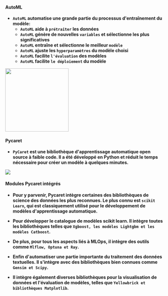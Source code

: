 #### **AutoML**

+ **`AutoML` automatise une grande partie du processus d'entraînement du modèle:**
  + **`AutoML` aide à `prétraiter` les données**
  + **`AutoML` génère de nouvelles `variables` et sélectionne les plus significatives**
  + **`AutoML` entraîne et sélectionne le meilleur `modèle`**
  + **`AutoML` ajuste les `hyperparamètres` du modèle choisi**
  + **`AutoML` facilite `l'évaluation` des modèles**
  + **`AutoML` facilite `le déploiement` du modèle**


<img src = "https://miro.medium.com/v2/resize:fit:1100/format:webp/0*7vg2LaWA4o_lAkMJ" height="200" width=""/>

#### **Pycaret**
+ **`PyCaret` est une bibliothèque d'apprentissage automatique open source à faible code. Il a été développé en Python et réduit le temps nécessaire pour créer un modèle à quelques minutes.**

<img  src="https://miro.medium.com/v2/resize:fit:1024/1*Cku5-rqmqSIuhUyFkIAdIA.png"/>

#### **Modules Pycaret intégrés**

+ **Pour y parvenir, Pycaret intègre certaines des bibliothèques de science des données les plus reconnues. Le plus connu est `scikit Learn`, qui est classiquement utilisé pour le développement de modèles d'apprentissage automatique.**

+ **Pour développer le catalogue de modèles scikit learn. Il intègre toutes les bibliothèques telles que `Xgboost, les modèles Lightgbm et les modèles Catboost`.**

+ **De plus, pour tous les aspects liés à MLOps, il intègre des outils comme `Mlflow, Optuna et Ray`.**

+ **Enfin d'automatiser une partie importante du traitement des données textuelles. Il s'intègre avec des  bibliothèques bien connues comme `Gensim et Scipy`.**

+ **Il intègre également diverses bibliothèques pour la visualisation de données et l'évaluation de modèles, telles que `Yellowbrick et bibliothèques Matplotlib`.**